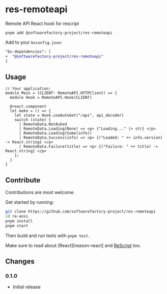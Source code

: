 # res-remoteapi

Remote API React hook for rescript

```
pnpm add @softwarefactory-project/res-remoteapi
```

Add to your `bsconfig.json`:

```diff
"bs-dependencies": [
+  "@softwarefactory-project/res-remoteapi"
]
```

## Usage

```rescript
// Your application:
module Main = (CLIENT: RemoteAPI.HTTPClient) => {
  module Hook = RemoteAPI.Hook(CLIENT)

  @react.component
  let make = () => {
    let state = Hook.useAutoGet("/api", api_decoder)
    switch (state) {
      | RemoteData.NotAsked
      | RemoteData.Loading(None) => <p> {"Loading..." |> str} </p>
      | RemoteData.Loading(Some(info))
      | RemoteData.Success(info) => <p> {("Loaded: " ++ info.version) -> React.string} </p>
      | RemoteData.Failure(title) => <p> {("Failure: " ++ title) -> React.string} </p>
    };
  }
}
```

## Contribute

Contributions are most welcome.

Get started by running:

```sh
git clone https://github.com/softwarefactory-project/res-remoteapi
cd re-ansi
pnpm install
pnpm start
```

Then build and run tests with `pnpm test`.

Make sure to read about [React][reason-react] and [ReScript][rescript-lang] too.

## Changes

### 0.1.0

- Initial release

[rescript-react]: https://rescript-lang.org/docs/react/latest/installation
[rescript-lang]: https://rescript-lang.org/
